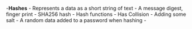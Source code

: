 -**Hashes**
	- Represents a data as a short string of text
	- A message digest, finger print
	- SHA256 hash
	- Hash functions
	- Has Collision
	- Adding some salt
		- A random data added to a password when hashing
		- 

